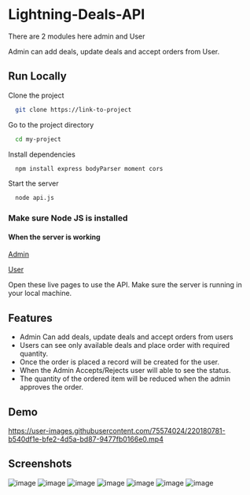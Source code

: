 
# Lightning-Deals-API


There are 2 modules here admin and User

Admin can add deals, update deals and accept orders from User.




## Run Locally

Clone the project

```bash
  git clone https://link-to-project
```

Go to the project directory

```bash
  cd my-project
```

Install dependencies

```bash
  npm install express bodyParser moment cors
```

Start the server

```bash
  node api.js
```
### Make sure Node JS is installed 
#### When the server is working

  [Admin](https://mdaaquib-01.github.io/Lightning-Deals-API/index.html)

  [User](https://mdaaquib-01.github.io/Lightning-Deals-API/new.html)

Open these live pages to use the API. Make sure the server is running in your local machine.
## Features

- Admin Can add deals, update deals and accept orders from users
- Users can see only available deals and place order with required quantity.
- Once the order is placed a record will be created for the user.
- When the Admin Accepts/Rejects user will able to see the status.
- The quantity of the ordered item will be reduced when the admin approves the order.

## Demo

https://user-images.githubusercontent.com/75574024/220180781-b540df1e-bfe2-4d5a-bd87-9477fb0166e0.mp4

## Screenshots

![image](https://user-images.githubusercontent.com/75574024/220175473-8c91f7aa-050c-4e98-b798-ad5d8db3eba7.png)
![image](https://user-images.githubusercontent.com/75574024/220175605-845c134f-4a1a-415a-bcda-9ced851f8b24.png)
![image](https://user-images.githubusercontent.com/75574024/220175789-f18ab273-8123-4efa-a0b0-b82162d5b62a.png)
![image](https://user-images.githubusercontent.com/75574024/220175851-4a7b0a78-376d-4679-87d3-2d1c363b171e.png)
![image](https://user-images.githubusercontent.com/75574024/220175901-f42ae8a5-5693-42b4-9c12-045ee91f3488.png)
![image](https://user-images.githubusercontent.com/75574024/220175954-7d108fcb-99c3-42bc-b9c9-362dba1a16df.png)
![image](https://user-images.githubusercontent.com/75574024/220176009-bc4cc3dc-d1b9-4650-bb38-34321ebe3784.png)




